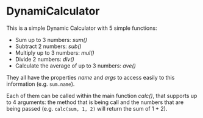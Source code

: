 # DynamiCalculator

This is a simple Dynamic Calculator with 5 simple functions:
 * Sum up to 3 numbers: _sum()_
 * Subtract 2 numbers: _sub()_
 * Multiply up to 3 numbers: _mul()_
 * Divide 2 numbers: _div()_
 * Calculate the average of up to 3 numbers: _ave()_

They all have the properties _name_ and _args_ to access easily to this information (e.g. `sum.name`).

Each of them can be called within the main function _calc()_, that supports up to
4 arguments: the method that is being call and the numbers that are being passed (e.g. `calc(sum, 1, 2)` will return the sum of 1 + 2).
